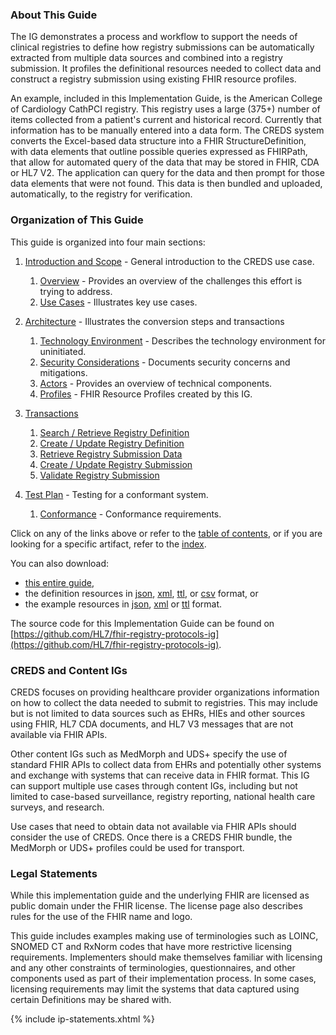 ### About This Guide
The IG demonstrates a process and workflow to support the needs of clinical registries to define how registry submissions can be automatically extracted from multiple data sources and combined into a registry submission. It profiles the definitional resources needed to collect data and construct a registry submission using existing FHIR resource profiles.

An example, included in this Implementation Guide, is the American College of Cardiology CathPCI registry.  This registry uses a large (375+) number of items collected from a patient's current and historical record.  Currently that information has to be manually entered into a data form.  The CREDS system converts the Excel-based data structure into a FHIR StructureDefinition, with data elements that outline possible queries expressed as FHIRPath, that allow for automated query of the data that may be stored in FHIR, CDA or HL7 V2. The application can query for the data and then prompt for those data elements that were not found. This data is then bundled and uploaded, automatically, to the registry for verification. 

### Organization of This Guide
This guide is organized into four main sections:
1. [Introduction and Scope](introduction.html) - General introduction to the CREDS use case.
   1. [Overview](overview.html) - Provides an overview of the challenges this effort is trying to address.
   1. [Use Cases](use_cases.html) - Illustrates key use cases.

2. [Architecture](Architecture_and_Implementation.html) - Illustrates the conversion steps and transactions
   1. [Technology Environment](technology_environment.html) - Describes the technology environment for uninitiated.
   2. [Security Considerations](security_considerations.html) - Documents security concerns and mitigations.
   3. [Actors](actors.html) - Provides an overview of technical components.
   4. [Profiles](profiles_and_extensions.html) - FHIR Resource Profiles created by this IG.

3. [Transactions](transactions.html)
   1. [Search / Retrieve Registry Definition ](transaction-SRRD.html)
   2. [Create / Update Registry Definition ](transaction-CURD.html)
   3. [Retrieve Registry Submission Data ](transaction-RRSD.html)
   4. [Create / Update Registry Submission ](transaction-CURS.html)
   5. [Validate Registry Submission ](transaction-VRS.html)

4. [Test Plan](test_plan.html) - Testing for a conformant system.
   1. [Conformance](conformance.html) - Conformance requirements.

Click on any of the links above or refer to the [table of contents](toc.html), or if you are looking for a specific artifact, refer to the [index](artifacts.html).

You can also download:

* [this entire guide](full-ig.zip),
* the definition resources in [json](definitions.json.zip), [xml](definitions.xml.zip), [ttl](definitions.ttl.zip), or [csv](csvs.zip) format, or
* the example resources in [json](examples.json.zip), [xml](examples.xml.zip) or [ttl](examples.ttl.zip) format.

The source code for this Implementation Guide can be found on
[https://github.com/HL7/fhir-registry-protocols-ig](https://github.com/HL7/fhir-registry-protocols-ig).


### CREDS and Content IGs
CREDS focuses on providing healthcare provider organizations information on how to collect the data needed to submit to registries. This may include but is not limited to data sources such as EHRs, HIEs and other sources using FHIR, HL7 CDA documents, and HL7 V3 messages that are not available via FHIR APIs.

Other content IGs such as MedMorph and UDS+ specify the use of standard FHIR APIs to collect data from EHRs and potentially other systems and exchange with systems that can receive data in FHIR format. This IG can support multiple use cases through content IGs, including but not limited to case-based surveillance, registry reporting, national health care surveys, and research.

Use cases that need to obtain data not available via FHIR APIs should consider the use of CREDS. Once there is a CREDS FHIR bundle, the MedMorph or UDS+ profiles could be used for transport.

### Legal Statements
 While this implementation guide and the underlying FHIR are licensed as public domain under the FHIR license. The license page also describes rules for the use of the FHIR name and logo.

This guide includes examples making use of terminologies such as LOINC, SNOMED CT and RxNorm codes that have more restrictive licensing requirements. Implementers should make themselves familiar with licensing and any other constraints of terminologies, questionnaires, and other components used as part of their implementation process. In some cases, licensing requirements may limit the systems that data captured using certain Definitions may be shared with. 

{% include ip-statements.xhtml %}